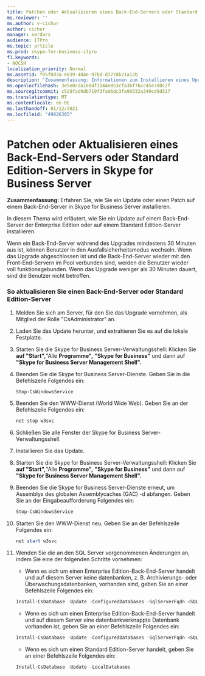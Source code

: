 ```yaml
---
title: Patchen oder Aktualisieren eines Back-End-Servers oder Standard Edition-Servers in Skype for Business Server
ms.reviewer: ''
ms.author: v-cichur
author: cichur
manager: serdars
audience: ITPro
ms.topic: article
ms.prod: skype-for-business-itpro
f1.keywords:
- NOCSH
localization_priority: Normal
ms.assetid: f95f8d3a-e039-484e-97bd-d727db21a12b
description: 'Zusammenfassung: Informationen zum Installieren eines Updates oder Patches auf einem Back-End-Server in Skype for Business Server.'
ms.openlocfilehash: 3e5e0cda1604f3144e853cfa3bf7bcc45e7d0c2f
ms.sourcegitcommit: c528fad9db719f3fa96dc3fa99332a349cd9d317
ms.translationtype: MT
ms.contentlocale: de-DE
ms.lasthandoff: 01/12/2021
ms.locfileid: "49826305"
---
```

# <a name="patch-or-update-a-back-end-server-or-standard-edition-server-in-skype-for-business-server"></a>Patchen oder Aktualisieren eines Back-End-Servers oder Standard Edition-Servers in Skype for Business Server
 
**Zusammenfassung:** Erfahren Sie, wie Sie ein Update oder einen Patch auf einem Back-End-Server in Skype for Business Server installieren.
  
In diesem Thema wird erläutert, wie Sie ein Update auf einem Back-End-Server der Enterprise Edition oder auf einem Standard Edition-Server installieren.
  
Wenn ein Back-End-Server während des Upgrades mindestens 30 Minuten aus ist, können Benutzer in den Ausfallsicherheitsmodus wechseln. Wenn das Upgrade abgeschlossen ist und die Back-End-Server wieder mit den Front-End-Servern im Pool verbunden sind, werden die Benutzer wieder voll funktionsgebunden. Wenn das Upgrade weniger als 30 Minuten dauert, sind die Benutzer nicht betroffen.
  
### <a name="to-update-a-back-end-server-or-standard-edition-server"></a>So aktualisieren Sie einen Back-End-Server oder Standard Edition-Server

1. Melden Sie sich am Server, für den Sie das Upgrade vornehmen, als Mitglied der Rolle "CsAdministrator" an.
    
2. Laden Sie das Update herunter, und extrahieren Sie es auf die lokale Festplatte.
    
3. Starten Sie die Skype for Business Server-Verwaltungsshell: Klicken Sie **auf "Start",**"Alle **Programme",** **"Skype for Business"** und dann auf **"Skype for Business Server Management Shell".**
    
4. Beenden Sie die Skype for Business Server-Dienste. Geben Sie in die Befehlszeile Folgendes ein:
    
    ```PowerShell
    Stop-CsWindowsService
    ```

5. Beenden Sie den WWW-Dienst (World Wide Web). Geben Sie an der Befehlszeile Folgendes ein:
    
    ```PowerShell
    net stop w3svc
   ```

6. Schließen Sie alle Fenster der Skype for Business Server-Verwaltungsshell.
    
7. Installieren Sie das Update.
    
8. Starten Sie die Skype for Business Server-Verwaltungsshell: Klicken Sie **auf "Start",**"Alle **Programme",** **"Skype for Business"** und dann auf **"Skype for Business Server Management Shell".**
    
9. Beenden Sie die Skype for Business Server-Dienste erneut, um Assemblys des globalen Assemblycaches (GAC) -d abfangen. Geben Sie an der Eingabeaufforderung Folgendes ein:
    
    ```PowerShell
    Stop-CsWindowsService
    ```

10. Starten Sie den WWW-Dienst neu. Geben Sie an der Befehlszeile Folgendes ein:
    
    ```PowerShell
    net start w3svc
    ```

11. Wenden Sie die an den SQL Server vorgenommenen Änderungen an, indem Sie eine der folgenden Schritte vornehmen:
    
    - Wenn es sich um einen Enterprise Edition-Back-End-Server handelt und auf diesem Server keine datenbanken, z. B. Archivierungs- oder Überwachungsdatenbanken, vorhanden sind, geben Sie an einer Befehlszeile Folgendes ein:
    
    ```PowerShell
    Install-CsDatabase -Update -ConfiguredDatabases -SqlServerFqdn <SQL Server FQDN>
    ```

    - Wenn es sich um einen Enterprise Edition-Back-End-Server handelt und auf diesem Server eine datenbankverknappte Datenbank vorhanden ist, geben Sie an einer Befehlszeile Folgendes ein:
    
    ```PowerShell
    Install-CsDatabase -Update -ConfiguredDatabases -SqlServerFqdn <SQL Server FQDN>  -ExcludeCollocatedStores
    ```

    - Wenn es sich um einen Standard Edition-Server handelt, geben Sie an einer Befehlszeile Folgendes ein:
    
    ```PowerShell
    Install-CsDatabase -Update -LocalDatabases

    ```
